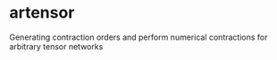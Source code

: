 # artensor
Generating contraction orders and perform numerical contractions for arbitrary tensor networks
